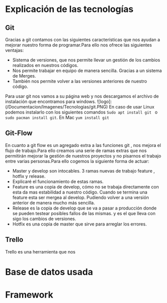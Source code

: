 # Explicación de las tecnologías
## Git
Gracias a git contamos con las siguientes características que nos ayudan a mejorar nuestro forma de programar.Para ello nos ofrece las siguientes ventajas:
- Sistema de versiones, que nos permite llevar un gestión de los cambios realizados en nuestros códigos.
- Nos permite trabajar en equipo de manera sencilla. Gracias a un sistema de Merges.
- También nos permite volver a las versiones anteriores de nuestro código.

Para usar git nos vamos a su página web y nos descargamos el archivo de instalación que encontramos para windows.
![logo]: (/Documentacion/Imagenes/Tecnologias/git.PNG)
En caso de usar Linux  podemos instalarlo con los siguientes comandos 
`Sudo apt install git ` o `sudo pacman install git`. En Mac `yum install git`

## Git-Flow
En cuanto a git flow es un agregado extra a las funciones git , nos mejora el flujo de trabajo.Para ello creamos una serie de ramas extras que nos permitirán mejorar la gestión de nuestros proyectos y no pisarnos el trabajo entre varias personas.Para ello cogemos la siguiente forma de actuar:
- Master y develop son intocables.
3 ramas nuevas de trabajo feature , hotfix y release.    
- Explicaré el funcionamiento de estas ramas.
- Feature es una copia de develop, cómo no se trabaja directamente con esta da mas estabilidad a nuestro código. Cuando se termina una feature esta ser mergea al develop. Pudiendo volver a una versión anterior de manera mucho más sencilla.
- Release es la copia de develop que se va a pasar a producción donde se pueden testear posibles fallos de las mismas. y es el que lleva con sigo los cambios de versiones.
- Hotfix es una copia de master que sirve para arreglar los errores.

## Trello
Trello es una herramienta que nos 
# Base de datos usada
# Framework
